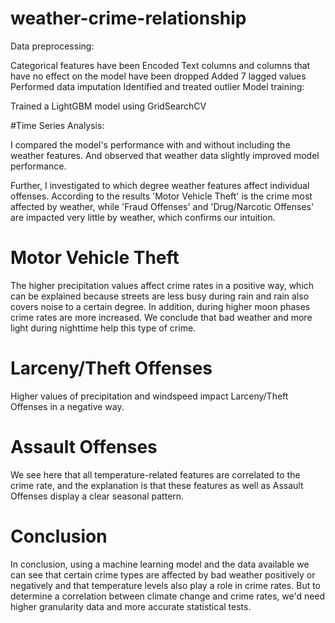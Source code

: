 # weather-crime-relationship

Data preprocessing:

Categorical features have been Encoded
Text columns and columns that have no effect on the model have been dropped
Added 7 lagged values
Performed data imputation
Identified and treated outlier
Model training:

Trained a LightGBM model using GridSearchCV

#Time Series Analysis:

I compared the model's performance with and without including the weather features. And observed that weather data slightly improved model performance.

Further, I investigated to which degree weather features affect individual offenses. According to the results 'Motor Vehicle Theft' is the crime most affected by weather, while 'Fraud Offenses' and 'Drug/Narcotic Offenses' are impacted very little by weather, which confirms our intuition.


# Motor Vehicle Theft

The higher precipitation values affect crime rates in a positive way, which can be explained because streets are less busy during rain and rain also covers noise to a certain degree. In addition, during higher moon phases crime rates are more increased. We conclude that bad weather and more light during nighttime help this type of crime.

# Larceny/Theft Offenses

Higher values of precipitation and windspeed impact Larceny/Theft Offenses in a negative way.

# Assault Offenses

We see here that all temperature-related features are correlated to the crime rate, and the explanation is that these features as well as Assault Offenses display a clear seasonal pattern.

# Conclusion

In conclusion, using a machine learning model and the data available we can see that certain crime types are affected by bad weather positively or negatively and that temperature levels also play a role in crime rates. But to determine a correlation between climate change and crime rates, we'd need higher granularity data and more accurate statistical tests.

